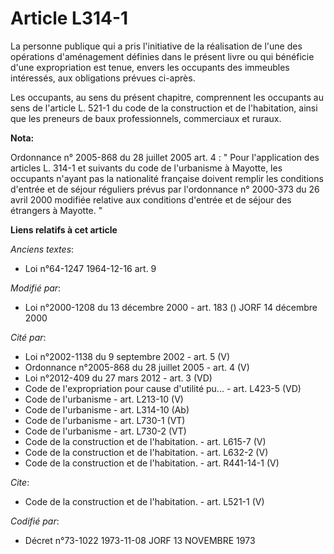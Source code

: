 # Article L314-1

La personne publique qui a pris l'initiative de la réalisation de l'une des opérations d'aménagement définies dans le présent
livre ou qui bénéficie d'une expropriation est tenue, envers les occupants des immeubles intéressés, aux obligations prévues
ci-après. 

Les occupants, au sens du présent chapitre, comprennent les occupants au sens de l'article L. 521-1 du code de la
construction et de l'habitation, ainsi que les preneurs de baux professionnels, commerciaux et ruraux.

**Nota:**

Ordonnance n° 2005-868 du 28 juillet 2005 art. 4 : " Pour l'application des articles L. 314-1 et suivants du code de
l'urbanisme à Mayotte, les occupants n'ayant pas la nationalité française doivent remplir les conditions d'entrée et de
séjour réguliers prévus par l'ordonnance n° 2000-373 du 26 avril 2000 modifiée relative aux conditions d'entrée et de séjour
des étrangers à Mayotte. "

**Liens relatifs à cet article**

_Anciens textes_:

  - Loi n°64-1247 1964-12-16 art. 9

_Modifié par_:

  - Loi n°2000-1208 du 13 décembre 2000 - art. 183 () JORF 14 décembre 2000

_Cité par_:

  - Loi n°2002-1138 du 9 septembre 2002 - art. 5 (V)
  - Ordonnance n°2005-868 du 28 juillet 2005 - art. 4 (V)
  - Loi n°2012-409 du 27 mars 2012 - art. 3 (VD)
  - Code de l'expropriation pour cause d'utilité pu... - art. L423-5 (VD)
  - Code de l'urbanisme - art. L213-10 (V)
  - Code de l'urbanisme - art. L314-10 (Ab)
  - Code de l'urbanisme - art. L730-1 (VT)
  - Code de l'urbanisme - art. L730-2 (VT)
  - Code de la construction et de l'habitation. - art. L615-7 (V)
  - Code de la construction et de l'habitation. - art. L632-2 (V)
  - Code de la construction et de l'habitation. - art. R441-14-1 (V)

_Cite_:

  - Code de la construction et de l'habitation. - art. L521-1 (V)

_Codifié par_:

  - Décret n°73-1022 1973-11-08 JORF 13 NOVEMBRE 1973
